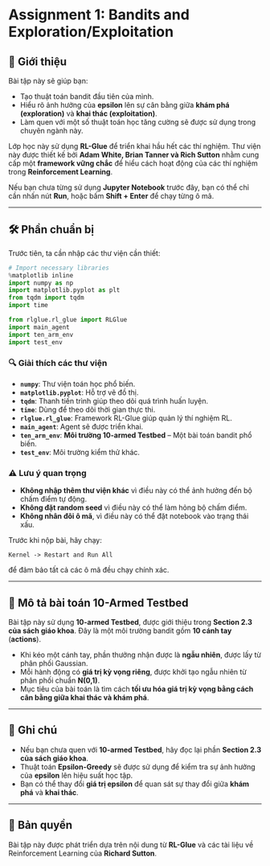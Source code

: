 # Assignment 1: Bandits and Exploration/Exploitation

## 📜 Giới thiệu

Bài tập này sẽ giúp bạn:
- Tạo thuật toán bandit đầu tiên của mình.
- Hiểu rõ ảnh hưởng của **epsilon** lên sự cân bằng giữa **khám phá (exploration)** và **khai thác (exploitation)**.
- Làm quen với một số thuật toán học tăng cường sẽ được sử dụng trong chuyên ngành này.

Lớp học này sử dụng **RL-Glue** để triển khai hầu hết các thí nghiệm. Thư viện này được thiết kế bởi **Adam White, Brian Tanner và Rich Sutton** nhằm cung cấp một **framework vững chắc** để hiểu cách hoạt động của các thí nghiệm trong **Reinforcement Learning**.

Nếu bạn chưa từng sử dụng **Jupyter Notebook** trước đây, bạn có thể chỉ cần nhấn nút **Run**, hoặc bấm **Shift + Enter** để chạy từng ô mã.

---

## 🛠 Phần chuẩn bị

Trước tiên, ta cần nhập các thư viện cần thiết:

```python
# Import necessary libraries
%matplotlib inline
import numpy as np
import matplotlib.pyplot as plt
from tqdm import tqdm
import time

from rlglue.rl_glue import RLGlue
import main_agent
import ten_arm_env
import test_env
```

### 🔍 Giải thích các thư viện
- **`numpy`**: Thư viện toán học phổ biến.
- **`matplotlib.pyplot`**: Hỗ trợ vẽ đồ thị.
- **`tqdm`**: Thanh tiến trình giúp theo dõi quá trình huấn luyện.
- **`time`**: Dùng để theo dõi thời gian thực thi.
- **`rlglue.rl_glue`**: Framework RL-Glue giúp quản lý thí nghiệm RL.
- **`main_agent`**: Agent sẽ được triển khai.
- **`ten_arm_env`**: **Môi trường 10-armed Testbed** – Một bài toán bandit phổ biến.
- **`test_env`**: Môi trường kiểm thử khác.

### ⚠️ Lưu ý quan trọng
- **Không nhập thêm thư viện khác** vì điều này có thể ảnh hưởng đến bộ chấm điểm tự động.
- **Không đặt random seed** vì điều này có thể làm hỏng bộ chấm điểm.
- **Không nhân đôi ô mã**, vì điều này có thể đặt notebook vào trạng thái xấu.

Trước khi nộp bài, hãy chạy:

```
Kernel -> Restart and Run All
```

để đảm bảo tất cả các ô mã đều chạy chính xác.

---

## 🎯 Mô tả bài toán **10-Armed Testbed**

Bài tập này sử dụng **10-armed Testbed**, được giới thiệu trong **Section 2.3 của sách giáo khoa**. Đây là một môi trường bandit gồm **10 cánh tay** (**actions**).

- Khi kéo một cánh tay, phần thưởng nhận được là **ngẫu nhiên**, được lấy từ phân phối Gaussian.
- Mỗi hành động có **giá trị kỳ vọng riêng**, được khởi tạo ngẫu nhiên từ phân phối chuẩn **N(0,1)**.
- Mục tiêu của bài toán là tìm cách **tối ưu hóa giá trị kỳ vọng bằng cách cân bằng giữa khai thác và khám phá**.


---

## 📌 Ghi chú
- Nếu bạn chưa quen với **10-armed Testbed**, hãy đọc lại phần **Section 2.3 của sách giáo khoa**.
- Thuật toán **Epsilon-Greedy** sẽ được sử dụng để kiểm tra sự ảnh hưởng của **epsilon** lên hiệu suất học tập.
- Bạn có thể thay đổi **giá trị epsilon** để quan sát sự thay đổi giữa **khám phá** và **khai thác**.

---

## 📜 Bản quyền
Bài tập này được phát triển dựa trên nội dung từ **RL-Glue** và các tài liệu về Reinforcement Learning của **Richard Sutton**.